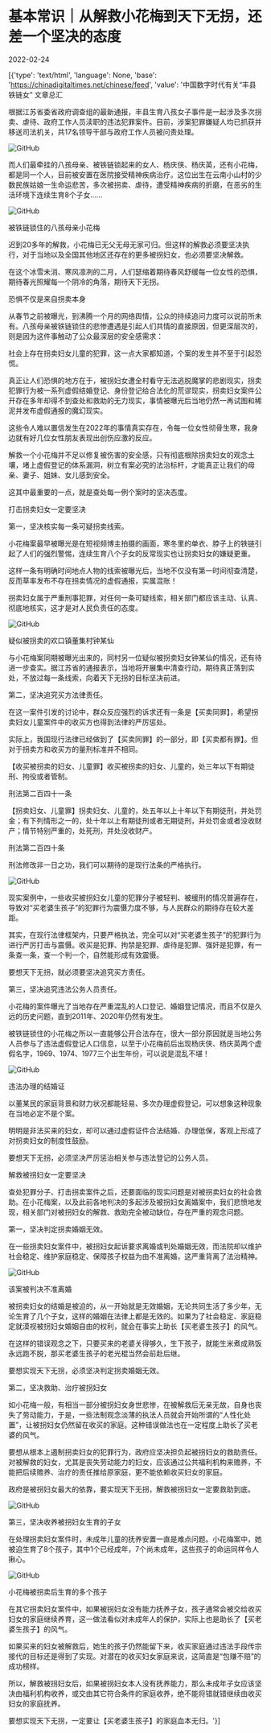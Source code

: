 # 基本常识｜从解救小花梅到天下无拐，还差一个坚决的态度

2022-02-24

[{'type': 'text/html', 'language': None, 'base': 'https://chinadigitaltimes.net/chinese/feed', 'value': '中国数字时代有关“丰县铁链女” 文章总汇

根据江苏省委省政府调查组的最新通报，丰县生育八孩女子事件是一起涉及多次拐卖、虐待、政府工作人员渎职的违法犯罪案件。目前，涉案犯罪嫌疑人均已抓获并移送司法机关，共17名领导干部与政府工作人员被问责处理。

![GitHub](https://chinadigitaltimes.net/chinese/files/2022/02/post-677376-621772df83655.)

而人们最牵挂的八孩母亲、被铁链锁起来的女人、杨庆侠、杨庆英，还有小花梅，都是同一个人，目前被安置在医院接受精神疾病治疗。这位出生在云南小山村的少数民族姑娘一生命运悲苦，多次被拐卖、虐待，遭受精神疾病的折磨，在恶劣的生活环境下连续生育8个子女……

![GitHub](https://chinadigitaltimes.net/chinese/files/2022/02/post-677376-621772e13dd0e.)

  被铁链锁住的八孩母亲小花梅



迟到20多年的解救，小花梅已无父无母无家可归。但这样的解救必须要坚决执行，对于当地以及全国其他地区还存在的更多被拐妇女，也必须要坚决解救。

在这个冰雪未消、寒风凛冽的二月，人们瑟缩着期待春风舒缓每一位女性的恐惧，期待春光照耀每一个阴冷的角落，期待天下无拐。

恐惧不仅是来自拐卖本身

从春节之前被曝光，到沸腾一个月的网络舆情，公众的持续追问力度可以说前所未有。八孩母亲被铁链锁住的悲惨遭遇是引起人们共情的直接原因，但更深层次的，则是因为这件事触动了公众最深层的安全感需求：

社会上存在拐卖妇女儿童的犯罪，这一点大家都知道，个案的发生并不至于引起恐慌。



真正让人们恐惧的地方在于，被拐妇女遭全村看守无法逃脱魔掌的悲剧现实，拐卖犯罪行为被一系列虚假结婚登记、身份登记给合法化的荒谬现实，拐卖妇女案件公开存在多年却得不到查处和救助的无力现实，事情被曝光后当地仍然一再试图和稀泥并发布虚假通报的魔幻现实。



这些令人难以置信发生在2022年的事情真实存在，令每一位女性彻骨生寒，我身边就有好几位女性朋友表现出创伤应激的反应。

解救一个小花梅并不足以修复被伤害的安全感，只有彻底根除拐卖妇女的观念土壤，堵上虚假登记的体系漏洞，树立有案必究的法治标杆，才能真正让我们的母亲、妻子、姐妹、女儿感到安全。

这其中最重要的一点，就是查处每一例个案时的坚决态度。

打击拐卖妇女一定要坚决

第一，坚决核实每一条可疑拐卖线索。

小花梅案最早被曝光是在短视频博主拍摄的画面，寒冬里的单衣、脖子上的铁链引起了人们的强烈警惕，连续生育八个子女的反常现实也让拐卖妇女的嫌疑更重。

这样一条有明确时间地点人物的线索被曝光后，当地不仅没有第一时间彻查清楚，反而草率发布不存在拐卖情况的虚假通报，实属混账！

拐卖妇女属于严重刑事犯罪，对任何一条可疑线索，相关部门都应该主动、认真、彻底地核实，这才是对人民负责任的态度。

![GitHub](https://chinadigitaltimes.net/chinese/files/2022/02/post-677376-621772e1e1c97.) 

疑似被拐卖的欢口镇董集村钟某仙  



与小花梅案同期被曝光出来的，同村另一位疑似被拐卖妇女钟某仙的情况，还有待进一步查实。据江苏省的通报表示，当地将开展集中清查行动，期待真正落到实处，不放过每一条线索，向着天下无拐的目标坚决前进。

第二，坚决追究买方法律责任。

在这一案件引发的讨论中，群众反应强烈的诉求还有一条是【买卖同罪】，希望拐卖妇女儿童案件中的收买方也得到法律的严厉惩处。

实际上，我国现行法律已经做到了【买卖同罪】的一部分，即【买卖都有罪】。但对于拐卖方和收买方的量刑标准并不相同。



【收买被拐卖的妇女、儿童罪】收买被拐卖的妇女、儿童的，处三年以下有期徒刑、拘役或者管制。

刑法第二百四十一条

【拐卖妇女、儿童罪】拐卖妇女、儿童的，处五年以上十年以下有期徒刑，并处罚金；有下列情形之一的，处十年以上有期徒刑或者无期徒刑，并处罚金或者没收财产；情节特别严重的，处死刑，并处没收财产。

刑法第二百四十条



刑法修改非一日之功，我们可以期待的是现行法条的严格执行。

![GitHub](https://chinadigitaltimes.net/chinese/files/2022/02/post-677376-621772e2c2d3a.png)

现实案例中，一些收买被拐妇女儿童的犯罪分子被轻判、被缓刑的情况普遍存在，导致对“买老婆生孩子”的犯罪行为震慑力度不够，与人民群众的期待存在较大差距。

其实，在现行法律框架内，只要严格执法，完全可以对“买老婆生孩子”的犯罪行为进行严厉打击与震慑。收买是犯罪、拘禁是犯罪、虐待是犯罪、强奸是犯罪，有一条查一条，查一个判一个，自然能形成有效震慑。

要想天下无拐，就必须要坚决追究买方责任。

第三，坚决追究违法公务人员责任。

小花梅的案件曝光了当地存在严重混乱的人口登记、婚姻登记情况，而且不仅是久远的历史问题，直到2011年、2020年仍然有发生。

被铁链锁住的小花梅之所以一直能够公开合法存在，很大一部分原因就是当地公务人员参与了违法虚假登记人口信息，以至于小花梅前后出现杨庆侠、杨庆英两个虚假名字，1969、1974、1977三个出生年份，可以说是混乱不堪！

![GitHub](https://chinadigitaltimes.net/chinese/files/2022/02/post-677376-621772e35ebf5.) 

 违法办理的结婚证 



以董某民的家庭背景和财力状况都能轻易、多次办理虚假登记，可以想象这种现象在当地必定不是个案。

明明是非法买来的妇女，却可以通过虚假证件合法结婚、办理低保，客观上形成了对拐卖妇女的制度性鼓励。

要想天下无拐，必须坚决严厉惩治相关参与违法登记的公务人员。

解救被拐妇女一定要坚决

查处犯罪分子、打击拐卖案件之后，还要面临的现实问题是对被拐卖妇女的社会救助。在小花梅案，以及此前各地判决的多起涉及被拐妇女离婚案中，我们悲愤地发现，相关部门对被拐妇女的解救、救助完全被动缺位，存在严重的观念问题。

第一，坚决判定拐卖婚姻无效。

在一些拐卖妇女案件中，被拐妇女起诉要求离婚或判处婚姻无效，而法院却以维护社会稳定、维护家庭稳定、保障孩子权益为由不准离婚，这严重背离了法治精神。

![GitHub](https://chinadigitaltimes.net/chinese/files/2022/02/post-677376-621772e417464.)

 该案被判决不准离婚 



被拐卖妇女的结婚是被迫的，从一开始就是无效婚姻，无论共同生活了多少年，无论生育了几个子女，这样的婚姻在法律上都是无效的。如果为了社会稳定、家庭稳定就漠视被拐妇女婚姻自由的权利，就会在事实上助长【买老婆生孩子】的风气。

在这样的错误观念之下，只要买来的老婆关得够久，生下孩子，就能生米煮成熟饭永远跑不脱，那买老婆生孩子的老光棍当然会前赴后继。

要想实现天下无拐，必须坚决判定拐卖婚姻无效。

第二，坚决救助、治疗被拐妇女

如小花梅一般，有相当一部分被拐妇女身世悲惨，在被解救后无亲无故，自身也丧失了劳动能力，于是，一些法制观念淡薄的执法人员就会开始所谓的“人性化处置”，让被拐妇女仍然留在收买的家庭。这种错误做法也在一定程度上助长了买老婆的风气。

要想从根本上遏制拐卖妇女的犯罪行为，政府应坚决担负起被拐妇女的救助责任。对被解救的妇女，尤其是丧失劳动能力的妇女，应该通过公共福利机构来赡养，不能把后续赡养、治疗的责任推给原家庭，更不能依赖收买妇女的家庭。

政府是被拐妇女最大的依靠，要实现天下无拐，解救被拐妇女一定要救助到底。

![GitHub](https://chinadigitaltimes.net/chinese/files/2022/02/post-677376-621772e4b76df.)

第三，坚决收养被拐妇女生育的子女

在处理拐卖妇女案件时，未成年儿童的抚养安置一直是难点问题。小花梅案中，她被迫生育了8个孩子，其中1个已经成年，7个尚未成年，这些孩子的命运同样令人揪心。

![GitHub](https://chinadigitaltimes.net/chinese/files/2022/02/post-677376-621772e59109a.) 

小花梅被拐卖后生育的多个孩子  



在其它拐卖妇女案件中，如果被拐妇女没有能力抚养子女，孩子通常会被交给收买妇女的家庭继续养育，这一做法看似对未成年人的保护，实际上也是助长了【买老婆生孩子】的风气。

如果买来的妇女被解救后，她生的孩子仍然能留下来，收买家庭通过违法手段传宗接代的目标还是得到了实现。对潜在的收买妇女家庭来说，这简直是“包赚不赔”的成功榜样。

所以，解救被拐妇女后，如果被拐妇女本人没有抚养能力，那么未成年子女应该坚决由福利机构收养，或交由其它符合条件的家庭收养，绝不能将错就错继续由收买妇女的家庭抚养。

要想实现天下无拐，一定要让【买老婆生孩子】的家庭血本无归。'}]